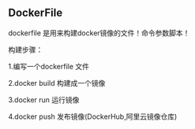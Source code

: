 ## DockerFile

dockerfile 是用来构建docker镜像的文件！命令参数脚本！

构建步骤：

1.编写一个dockerfile 文件

2.docker build 构建成一个镜像

3.docker run 运行镜像

4.docker push 发布镜像(DockerHub,阿里云镜像仓库)

